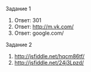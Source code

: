 
Задание 1
  1. Ответ: 301
  2. Ответ: http://m.vk.com/
  3. Ответ: google.com/

 Задание 2
  1. http://jsfiddle.net/hqcm86tf/
  2. http://jsfiddle.net/24j3Lpzd/